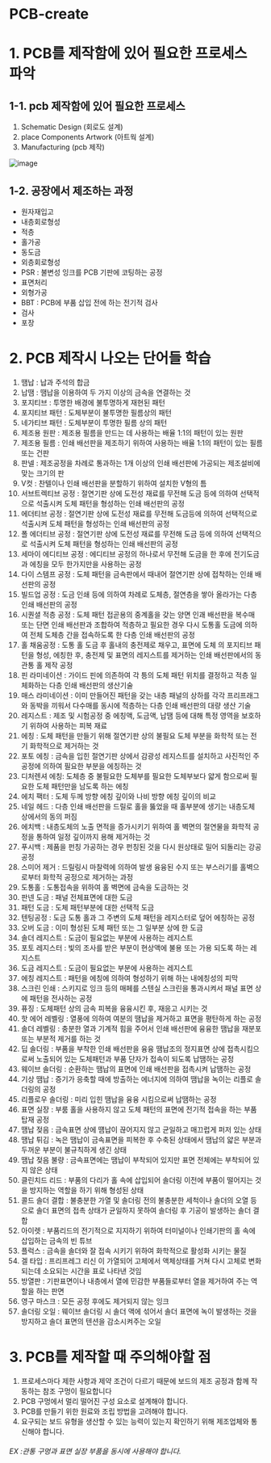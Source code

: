 # PCB-create
# 1. PCB를 제작함에 있어 필요한 프로세스 파악
## 1-1. pcb 제작함에 있어 필요한 프로세스
1. Schematic Design (회로도 설계)
2. place Components Artwork (아트웍 설계)
3. Manufacturing (pcb 제작)

![image](https://github.com/hsy0511/PCB-create/assets/104752580/15832261-638b-40b4-9608-c8dbff1a2dba)

## 1-2. 공장에서 제조하는 과정
- 원자재입고 
- 내층회로형성
- 적층
- 홀가공
- 동도금
- 외층회로형성
- PSR : 불변성 잉크를 PCB 기판에 코팅하는 공정
- 표면처리
- 외형가공
- BBT : PCB에 부품 삽입 전에 하는 전기적 검사
- 검사
- 포장
# 2. PCB 제작시 나오는 단어들 학습
1. 땜납 : 납과 주석의 합금
2. 납땜 : 땜납을 이용하여 두 가지 이상의 금속을 연결하는 것
3. 포지티브 : 투명한 배경에 불투명하게 재현된 패턴
4. 포지티브 패턴 : 도체부분이 불투명한 필름상의 패턴
5. 네가티브 패턴 : 도체부분이 투명한 필름 상의 패턴
6. 제조용 원판 : 제조용 필름을 만드는 데 사용하는 배율 1:1의 패턴이 있는 원판
7. 제조용 필름 : 인쇄 배선판을 제조하기 위하여 사용하는 배율 1:1의 패턴이 있는 필름 또는 건판
8. 판넬 : 제조공정을 차례로 통과하는 1개 이상의 인쇄 배선판에 가공되는 제조설비에 맞는 크기의 판
9. V컷 : 찬텔이나 인쇄 배선판을 분할하기 위하여 설치한 V형의 틈
10. 서브트렉티브 공정 : 절연기판 상에 도전성 재료를 무전해 도금 등에 의하여 선택적으로 석출시켜 도체 패턴을 형성하는 인쇄 배선판의 공정
11. 에더티브 공정 : 절연기판 상에 도전성 재료를 무전해 도금등에 의하여 선택적으로 석출시켜 도체 패턴을 형성하는 인쇄 배선판의 공정
12. 폴 에더티브 공정 : 절연기판 상에 도전성 재료를 무전해 도금 등에 의하여 선택적으로 석출시켜 도체 패턴을 형성하는 인쇄 배선판의 공정
13. 세마이 에디티브 공정 : 에디티브 공정의 하나로서 무전해 도금을 한 후에 전기도금과 에칭을 모두 한가지만을 사용하는 공정
14. 다이 스템프 공정 : 도체 패턴을 금속판에서 때내어 절연기판 상에 접착하는 인쇄 배선판의 공정
15. 빌드업 공정 : 도금 인쇄 등에 의하여 차례로 도체층, 절연층을 쌓아 올라가는 다층 인쇄 배선판의 공정
16. 시퀀셜 적층 공정 : 도체 패턴 접곧용의 중계홀을 갖는 양면 인괘 배선판을 복수매 또는 단면 인쇄 배선판과 조합하여 적층하고 필요한 경우 다시 도통홀 도금에 의하여 전체 도체층 간을 접속하도록 한 다층 인쇄 배선판의 공정
17. 홀 채움공정 : 도통 홀 도금 후 홀내의 충전제로 채우고, 표면에 도체 의 포지티브 패턴을 형성, 에칭한 후, 충전제 및 표면의 레지스트를 제거하는 인쇄 배선판에서의 동 관통 홀 제작 공정
18. 핀 라미네이션 : 가이드 핀에 의존하여 각 틍의 도체 패턴 위치를 결정하고 적층 일체화하는 다층 인쇄 배선판의 생산기술
19. 매스 라미네이션 : 이미 만들어진 패턴을 갖는 내층 패널의 상하를 각각 프리프래그와 동박을 끼워서 다수매를 동시에 적층하는 다층 인쇄 배선판의 대량 생산 기술
20. 레지스트 : 제조 및 시험공정 중 에칭액, 도금액, 납땜 등에 대해 특정 영역을 보호하기 위하여 사용하는 피복 재료
21. 에칭 : 도체 패턴을 만들기 위해 절연기판 상의 불필요 도체 부분을 화학적 또는 전기 화학적으로 제거하는 것
22. 포토 에칭 : 금속을 입힌 절연기판 상에서 감광성 레지스트를 설치하고 사진적인 주공정에 의하여 필요한 부분을 에칭하는 것
23. 디처렌셔 에칭: 도체층 중 불필요한 도체부를 필요한 도체부보다 얇게 함으로써 필요한 도체 패턴만을 남도록 하는 에칭
24. 에치 팩터 : 도체 두께 방향 에칭 깊이와 나비 방향 에칭 깊이의 비교
25. 네일 헤드 : 다층 인쇄 배선판을 드릴로 홀을 뚫었을 때 홀부분에 생기는 내층도체 상에서의 동의 퍼짐
26. 에치백 : 내층도체의 노출 면적을 증가시키기 위하여 홀 벽면의 절연물을 화학적 공정을 통하여 일정 깊이까지 용해 제거하는 것
27. 푸시백 : 제품을 펀칭 가공하는 경우 펀칭된 것을 다시 원상태로 밀어 되돌리는 강공 공정
28. 스미어 제거 : 드릴링시 마찰력에 의하여 발생 융융된 수지 또는 부스러기를 홀벽으로부터 화학적 공정으로 제거하는 과정
29. 도통홀 : 도통접속을 위하여 홀 벽면에 금속을 도금하는 것
30. 판넨 도금 : 패널 전체표면에 대한 도금
31. 패턴 도금 : 도체 패턴부분에 대한 선택적 도금
32. 텐팅공정 : 도금 도통 홀과 그 주변의 도체 패턴을 레지스터로 덮어 에칭하는 공정
33. 오버 도금 : 이미 형성된 도체 패턴 또는 그 일부분 상에 한 도금
34. 솔더 레지스트 : 도금이 필요없는 부분에 사용하는 레지스트
35. 포토 레지스터 : 빛의 조사를 받은 부분이 현상액에 불용 또는 가용 되도록 하는 레지스트
36. 도금 레지스트 : 도금이 필요없는 부분에 사용하는 레지스트
37. 에칭 레지스트 : 패턴을 에칭에 의하여 형성하기 위해 하는 내에칭성의 피막
38. 스크린 인쇄 : 스키지로 잉크 등의 매페를 스텐실 스크린을 통과시켜서 패널 표면 상에 패턴을 전사하는 공정
39. 퓨징 : 도체패턴 상의 금속 피복을 융융시킨 후, 재응고 시키는 것
40. 핫 에어 레벨링 : 열풍에 의하여 여분의 땜납을 제거하고 표면을 평탄하게 하는 공정 
41. 솔더 레벨링 : 충분한 열과 기계적 힘을 주어서 인쇄 배선판에 융융한 땜납을 재분포 또는 부분적 제거를 하는 것
42. 딥 솔더링 : 부품을 부착한 인쇄 배선판을 융융 땜납조의 정지표면 상에 접촉시킴으로써 노출되어 있는 도체패턴과 부품 단자가 접속이 되도록 납땜하는 공정
43. 웨이브 솔더링 : 순환하는 땜납의 표면에 인쇄 배선판을 접촉시켜 납땜하는 공정
44. 기상 땜납 : 증기가 응축할 때에 방출하는 에너지에 의하여 땜납을 녹이는 리플로 솔더링의 공정
45. 리플로우 솔더링 : 미리 입힌 땜납을 융융 시킴으로써 납땜하는 공정
46. 표면 실장 : 부룸 홀을 사용하지 않고 도체 패턴의 표면에 전기적 접속을 하는 부품 탑재 공정
47. 땜납 젖음 : 금속표면 상에 떔납이 끊어지지 않고 균일하고 매끄럽게 퍼저 있는 상태
48. 땜납 튀김 : 녹은 땜납이 금속표면을 피복한 후 수축된 상태에서 땜납의 얇은 부분과 두꺼운 부분이 불규칙하게 생긴 상태
49. 땜납 젖음 불량 : 금속표면에는 땜납이 부착되어 있지만 표면 전체에는 부착되어 있지 않은 상태
50. 클린치드 리드 : 부품의 다리가 홀 속에 삽입되어 솔더링 이전에 부품이 떨어지는 것을 방지하는 역할을 하기 위해 형성된 상태
51. 콜드 솔더 결합 : 불충분한 가열 및 솔더링 전의 불충분한 세척이나 솔더의 오열 등으로 솔더 표면의 접촉 상태가 균일하지 못하여 솔더링 후 기공이 발생하는 솔더 결합
52. 아이렛 : 부품리드의 전기적으로 지지하기 위하여 터미널이나 인쇄기판의 홀 속에 삽입하는 금속의 빈 튜브
53. 플럭스 : 금속을 솔더와 잘 접속 시키기 위하여 화학적으로 활성화 시키는 물질
54. 겔 타입 : 프리프레그 리신 이 가열되어 고체에서 액체상태를 거쳐 다시 고체로 변화되는데 소요되는 시간을 표로 나타낸 것임
55. 방열판 : 기판표면이나 내층에서 열에 민감한 부품들로부터 열을 제거하여 주는 역할을 하는 판면
56. 영구 마스크 : 모든 공정 후에도 제거되지 않는 잉크
57. 솔더링 오일 : 웨이브 솔더링 시 솔더 액에 섞어서 솔더 표면에 녹이 발생하는 것을 방지하고 솔더 표면의 텐션을 감소시켜주는 오일
# 3. PCB를 제작할 때 주의해야할 점
1. 프로세스마다 제한 사항과 제약 조건이 다르기 때문에 보드의 제조 공정과 함께 작동하는 참조 구멍이 필요합니다
2. PCB 구멍에서 멀리 떨어진 구성 요소로 설계해야 합니다.
3. PCB를 만들기 위한 원료와 조립 방법을 고려해야 합니다.
4. 요구되는 보드 유형을 생산할 수 있는 능력이 있는지 확인하기 위해 제조업체와 통신해야 합니다.
###### EX :관통 구멍과 표면 실장 부품을 동시에 사용해야 합니다.
